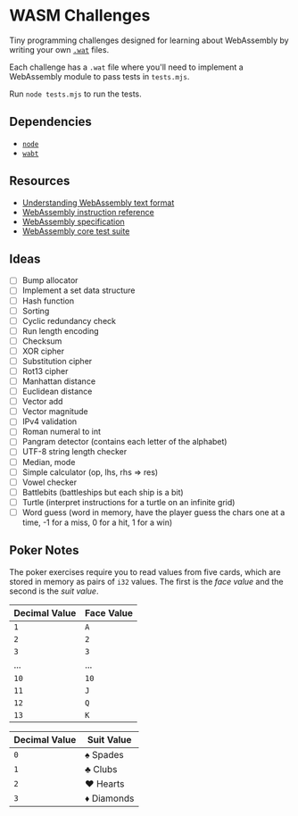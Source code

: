 # WASM Challenges
Tiny programming challenges designed for learning about WebAssembly by writing your own [`.wat`](https://developer.mozilla.org/en-US/docs/WebAssembly/Understanding_the_text_format) files.

Each challenge has a `.wat` file where you'll need to implement a WebAssembly module to pass tests in `tests.mjs`.

Run `node tests.mjs` to run the tests.

## Dependencies
- [`node`](https://nodejs.org)
- [`wabt`](https://github.com/WebAssembly/wabt)

## Resources
- [Understanding WebAssembly text format](https://developer.mozilla.org/en-US/docs/WebAssembly/Understanding_the_text_format)
- [WebAssembly instruction reference](https://developer.mozilla.org/en-US/docs/WebAssembly/Reference)
- [WebAssembly specification](https://webassembly.github.io/spec/core/)
- [WebAssembly core test suite](https://github.com/WebAssembly/spec/tree/main/test/core)

## Ideas

- [ ] Bump allocator
- [ ] Implement a set data structure
- [ ] Hash function
- [ ] Sorting
- [ ] Cyclic redundancy check
- [ ] Run length encoding
- [ ] Checksum
- [ ] XOR cipher
- [ ] Substitution cipher
- [ ] Rot13 cipher
- [ ] Manhattan distance
- [ ] Euclidean distance
- [ ] Vector add
- [ ] Vector magnitude
- [ ] IPv4 validation
- [ ] Roman numeral to int
- [ ] Pangram detector (contains each letter of the alphabet)
- [ ] UTF-8 string length checker
- [ ] Median, mode
- [ ] Simple calculator (op, lhs, rhs => res)
- [ ] Vowel checker
- [ ] Battlebits (battleships but each ship is a bit)
- [ ] Turtle (interpret instructions for a turtle on an infinite grid)
- [ ] Word guess (word in memory, have the player guess the chars one at a time, -1 for a miss, 0 for a hit, 1 for a win)

## Poker Notes
The poker exercises require you to read values from five cards, which are stored in memory as pairs of `i32` values. The first is the _face value_ and the second is the _suit value_.

| Decimal Value | Face Value |
| ------------- | ---------- |
| `1`           | `A`        |
| `2`           | `2`        |
| `3`           | `3`        |
| ...           | ...        |
| `10`          | `10`       |
| `11`          | `J`        |
| `12`          | `Q`        |
| `13`          | `K`        |

| Decimal Value | Suit Value |
| ------------- | ---------- |
| `0`           | ♠ Spades   |
| `1`           | ♣ Clubs    |
| `2`           | ♥ Hearts   |
| `3`           | ♦ Diamonds |
